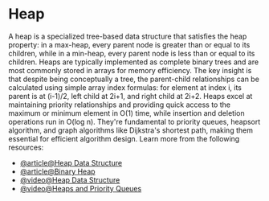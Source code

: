 # Heap

A heap is a specialized tree-based data structure that satisfies the heap property: in a max-heap, every parent node is greater than or equal to its children, while in a min-heap, every parent node is less than or equal to its children. Heaps are typically implemented as complete binary trees and are most commonly stored in arrays for memory efficiency. The key insight is that despite being conceptually a tree, the parent-child relationships can be calculated using simple array index formulas: for element at index i, its parent is at (i-1)/2, left child at 2i+1, and right child at 2i+2. Heaps excel at maintaining priority relationships and providing quick access to the maximum or minimum element in O(1) time, while insertion and deletion operations run in O(log n). They're fundamental to priority queues, heapsort algorithm, and graph algorithms like Dijkstra's shortest path, making them essential for efficient algorithm design.
Learn more from the following resources:


- [@article@Heap Data Structure](https://www.programiz.com/dsa/heap-data-structure)
- [@article@Binary Heap](https://www.geeksforgeeks.org/binary-heap/)
- [@video@Heap Data Structure](https://www.youtube.com/watch?v=t0Cq6tVNRBA)
- [@video@Heaps and Priority Queues](https://www.youtube.com/watch?v=B7hVxCmfPtM)
